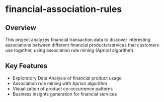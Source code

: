 # financial-association-rules

## Overview

This project analyzes financial transaction data to discover interesting associations between different financial products/services that customers use together, using association rule mining (Apriori algorithm).

## Key Features

- Exploratory Data Analysis of financial product usage
- Association rule mining with Apriori algorithm
- Visualization of product co-occurrence patterns
- Business insights generation for financial services

